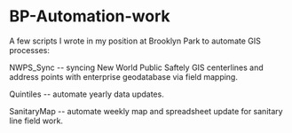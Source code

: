 # BP-Automation-work
A few scripts I wrote in my position at Brooklyn Park to automate GIS processes:

NWPS_Sync -- syncing New World Public Saftely GIS centerlines and address points with enterprise geodatabase via field mapping.

Quintiles -- automate yearly data updates.

SanitaryMap -- automate weekly map and spreadsheet update for sanitary line field work.
